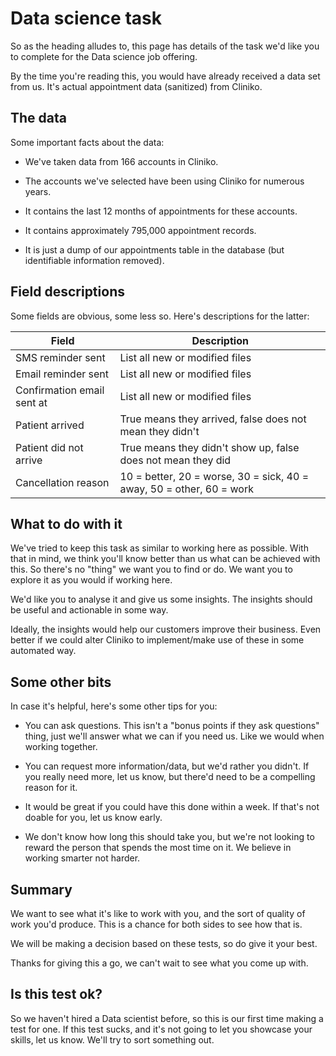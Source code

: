 # Data science task

So as the heading alludes to, this page has details of the task we'd like you to complete for the Data science job offering.

By the time you're reading this, you would have already received a data set from us. It's actual appointment data (sanitized) from Cliniko.

## The data

Some important facts about the data:

- We've taken data from 166 accounts in Cliniko.

- The accounts we've selected have been using Cliniko for numerous years.

- It contains the last 12 months of appointments for these accounts.

- It contains approximately 795,000 appointment records.

- It is just a dump of our appointments table in the database (but identifiable information removed).

## Field descriptions

Some fields are obvious, some less so. Here's descriptions for the latter:

| Field | Description |
| --- | --- |
| SMS reminder sent | List all new or modified files |
| Email reminder sent | List all new or modified files |
| Confirmation email sent at | List all new or modified files |
| Patient arrived | True means they arrived, false does not mean they didn't |
| Patient did not arrive | True means they didn't show up, false does not mean they did |
| Cancellation reason | 10 = better, 20 = worse, 30 = sick, 40 = away, 50 = other, 60 = work |

## What to do with it

We've tried to keep this task as similar to working here as possible. With that in mind, we think you'll know better than us what can be achieved with this. So there's no "thing" we want you to find or do. We want you to explore it as you would if working here.

We'd like you to analyse it and give us some insights. The insights should be useful and actionable in some way.

Ideally, the insights would help our customers improve their business. Even better if we could alter Cliniko to implement/make use of these in some automated way.

## Some other bits

In case it's helpful, here's some other tips for you:

- You can ask questions. This isn't a "bonus points if they ask questions" thing, just we'll answer what we can if you need us. Like we would when working together.

- You can request more information/data, but we'd rather you didn't. If you really need more, let us know, but there'd need to be a compelling reason for it.

- It would be great if you could have this done within a week. If that's not doable for you, let us know early.

- We don't know how long this should take you, but we're not looking to reward the person that spends the most time on it. We believe in working smarter not harder.

## Summary

We want to see what it's like to work with you, and the sort of quality of work you'd produce. This is a chance for both sides to see how that is.

We will be making a decision based on these tests, so do give it your best.

Thanks for giving this a go, we can't wait to see what you come up with.

## Is this test ok?

So we haven't hired a Data scientist before, so this is our first time making a test for one. If this test sucks, and it's not going to let you showcase your skills, let us know. We'll try to sort something out.



